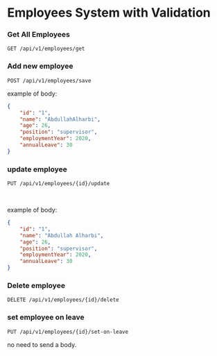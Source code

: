 # Employees System with Validation

### Get All Employees
`GET /api/v1/employees/get`


### Add new employee
`POST /api/v1/employees/save` <br />

example of body:

```json
{
    "id": "1",
    "name": "AbdullahAlharbi",
    "age": 26,
    "position": "supervisor",
    "employmentYear": 2020,
    "annualLeave": 30
}

```

### update employee
`PUT /api/v1/employees/{id}/update`

<br />

example of body:

```json
{
    "id": "1",
    "name": "Abdullah Alharbi",
    "age": 26,
    "position": "supervisor",
    "employmentYear": 2020,
    "annualLeave": 30
}

```


### Delete employee
`DELETE /api/v1/employees/{id}/delete`


### set employee on leave
`PUT /api/v1/employees/{id}/set-on-leave` <br />

no need to send a body.


